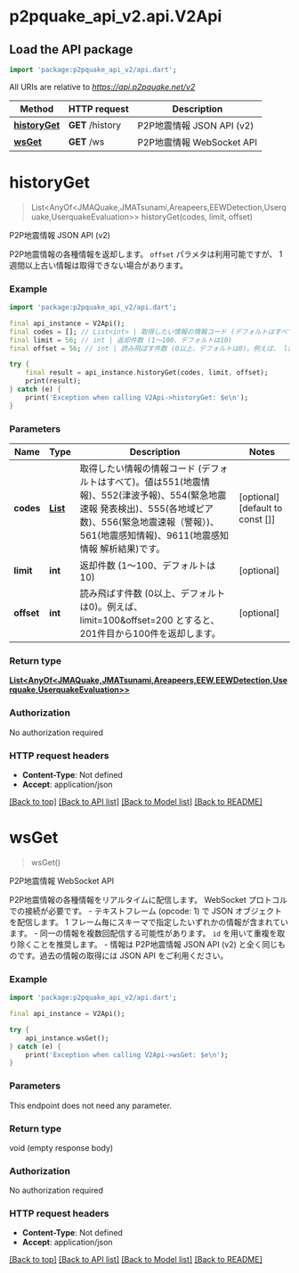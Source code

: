 # p2pquake_api_v2.api.V2Api

## Load the API package
```dart
import 'package:p2pquake_api_v2/api.dart';
```

All URIs are relative to *https://api.p2pquake.net/v2*

Method | HTTP request | Description
------------- | ------------- | -------------
[**historyGet**](V2Api.md#historyGet) | **GET** /history | P2P地震情報 JSON API (v2)
[**wsGet**](V2Api.md#wsGet) | **GET** /ws | P2P地震情報 WebSocket API


# **historyGet**
> List<AnyOf<JMAQuake,JMATsunami,Areapeers,EEWDetection,Userquake,UserquakeEvaluation>> historyGet(codes, limit, offset)

P2P地震情報 JSON API (v2)

P2P地震情報の各種情報を返却します。   `offset` パラメタは利用可能ですが、 1 週間以上古い情報は取得できない場合があります。   

### Example 
```dart
import 'package:p2pquake_api_v2/api.dart';

final api_instance = V2Api();
final codes = []; // List<int> | 取得したい情報の情報コード (デフォルトはすべて)。値は551(地震情報)、552(津波予報)、554(緊急地震速報 発表検出)、555(各地域ピア数)、556(緊急地震速報（警報）)、561(地震感知情報)、9611(地震感知情報 解析結果)です。
final limit = 56; // int | 返却件数 (1〜100、デフォルトは10)
final offset = 56; // int | 読み飛ばす件数 (0以上、デフォルトは0)。例えば、 limit=100&offset=200 とすると、201件目から100件を返却します。

try { 
    final result = api_instance.historyGet(codes, limit, offset);
    print(result);
} catch (e) {
    print('Exception when calling V2Api->historyGet: $e\n');
}
```

### Parameters

Name | Type | Description  | Notes
------------- | ------------- | ------------- | -------------
 **codes** | [**List<int>**](int.md)| 取得したい情報の情報コード (デフォルトはすべて)。値は551(地震情報)、552(津波予報)、554(緊急地震速報 発表検出)、555(各地域ピア数)、556(緊急地震速報（警報）)、561(地震感知情報)、9611(地震感知情報 解析結果)です。 | [optional] [default to const []]
 **limit** | **int**| 返却件数 (1〜100、デフォルトは10) | [optional] 
 **offset** | **int**| 読み飛ばす件数 (0以上、デフォルトは0)。例えば、 limit=100&offset=200 とすると、201件目から100件を返却します。 | [optional] 

### Return type

[**List<AnyOf<JMAQuake,JMATsunami,Areapeers,EEW,EEWDetection,Userquake,UserquakeEvaluation>>**](AnyOf<JMAQuake,JMATsunami,Areapeers,EEWDetection,Userquake,UserquakeEvaluation>.md)

### Authorization

No authorization required

### HTTP request headers

 - **Content-Type**: Not defined
 - **Accept**: application/json

[[Back to top]](#) [[Back to API list]](../README.md#documentation-for-api-endpoints) [[Back to Model list]](../README.md#documentation-for-models) [[Back to README]](../README.md)

# **wsGet**
> wsGet()

P2P地震情報 WebSocket API

P2P地震情報の各種情報をリアルタイムに配信します。 WebSocket プロトコルでの接続が必要です。 - テキストフレーム (opcode: 1) で JSON オブジェクトを配信します。 1 フレーム毎にスキーマで指定したいずれかの情報が含まれています。 - 同一の情報を複数回配信する可能性があります。 `id` を用いて重複を取り除くことを推奨します。 - 情報は P2P地震情報 JSON API (v2) と全く同じものです。過去の情報の取得には JSON API をご利用ください。 

### Example 
```dart
import 'package:p2pquake_api_v2/api.dart';

final api_instance = V2Api();

try { 
    api_instance.wsGet();
} catch (e) {
    print('Exception when calling V2Api->wsGet: $e\n');
}
```

### Parameters
This endpoint does not need any parameter.

### Return type

void (empty response body)

### Authorization

No authorization required

### HTTP request headers

 - **Content-Type**: Not defined
 - **Accept**: application/json

[[Back to top]](#) [[Back to API list]](../README.md#documentation-for-api-endpoints) [[Back to Model list]](../README.md#documentation-for-models) [[Back to README]](../README.md)

